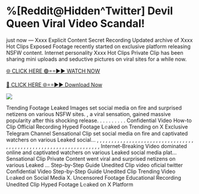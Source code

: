 # %[Reddit@Hidden^Twitter] Devil Queen Viral Video Scandal!

just now — Xxxx Explicit Content Secret Recording Updated archive of Xxxx Hot Clips Exposed Footage recently started on exclusive platform releasing NSFW content. Internet personality Xxxx Hot Clips Private Clip has been sharing mini uploads and seductive pictures on viral sites for a while now.

[🌐 CLICK HERE 🟢==►► WATCH NOW](https://tinyurl.com/topvvv?st=viral&si=gh)

[🔴 CLICK HERE 🌐==►► Download Now](https://tinyurl.com/topvvv?st=viral&si=gh)

[![](https://t4.ftcdn.net/jpg/00/89/87/57/360_F_89875724_hMf6q0pOUbIm38tYOeJTOKDftmRMQnny.jpg)](https://tinyurl.com/topvvv?st=viral&si=gh)

Trending Footage Leaked Images set social media on fire and surprised netizens on various NSFW sites. , a viral sensation, gained massive popularity after this shocking release. . . . . . . . . . Confidential Video How-to Clip Official Recording Hyped Footage L𝚎aked on Trending on X Exclusive Telegram Channel Sensational Clip set social media on fire and captivated watchers on various Leaked social… , , , , , , , , , , , , , , , , , , , , , , , , , , , , , , , , , , , , , , , , , , , , , , , , , , , , , , , , , , , , , , , , , Internet-Breaking Video dominated online and captivated watchers on various Leaked social media plat… Sensational Clip Private Content went viral and surprised netizens on various Leaked … Step-by-Step Guide Unedited Clip video oficial twitter Confidential Video Step-by-Step Guide Unedited Clip Trending Video L𝚎aked on Social Media X. Uncensored Footage Educational Recording Unedited Clip Hyped Footage L𝚎aked on X Platform
